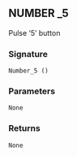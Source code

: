 ## NUMBER \_5

Pulse ‘5’ button


### Signature

`Number_5 ()`


### Parameters

`None`


### Returns

`None`